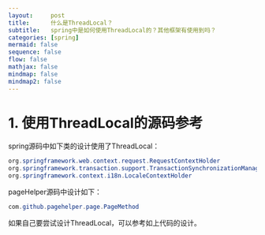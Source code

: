 ```yaml
---
layout:     post
title:      什么是ThreadLocal？
subtitle:   spring中是如何使用ThreadLocal的？其他框架有使用到吗？
categories: [spring]
mermaid: false
sequence: false
flow: false
mathjax: false
mindmap: false
mindmap2: false
---
```


# 1. 使用ThreadLocal的源码参考
spring源码中如下类的设计使用了ThreadLocal：
```java
org.springframework.web.context.request.RequestContextHolder
org.springframework.transaction.support.TransactionSynchronizationManager
org.springframework.context.i18n.LocaleContextHolder
```
pageHelper源码中设计如下：
```java
com.github.pagehelper.page.PageMethod
```
如果自己要尝试设计ThreadLocal，可以参考如上代码的设计。